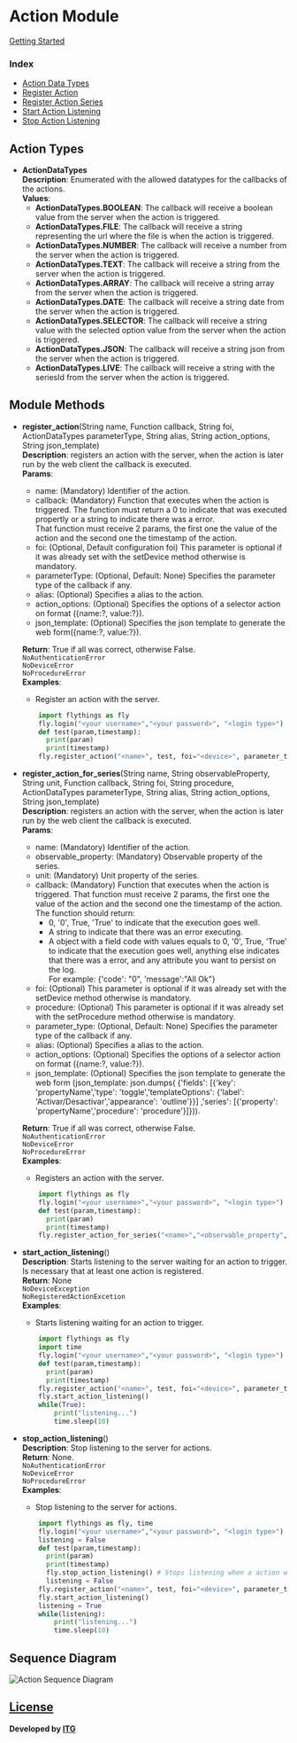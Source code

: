 # Action Module

[Getting Started](https://github.com/flythings/python)

### Index

* [Action Data Types](#action_types)
* [Register Action](#register_action)
* [Register Action Series](#register_action_series)
* [Start Action Listening](#start_action_listening)
* [Stop Action Listening](#stop_action_listening)

## Action Types

- <a name="action_types"></a>**ActionDataTypes**  
  **Description**: Enumerated with the allowed datatypes for the callbacks of the actions.  
  **Values**:
    - **ActionDataTypes.BOOLEAN**: The callback will receive a boolean value from the server when the action is
      triggered.
    - **ActionDataTypes.FILE**: The callback will receive a string representing the url where the file is when the
      action is triggered.
    - **ActionDataTypes.NUMBER**: The callback will receive a number from the server when the action is triggered.
    - **ActionDataTypes.TEXT**: The callback will receive a string from the server when the action is triggered.
    - **ActionDataTypes.ARRAY**: The callback will receive a string array from the server when the action is triggered.
    - **ActionDataTypes.DATE**: The callback will receive a string date from the server when the action is triggered.
    - **ActionDataTypes.SELECTOR**: The callback will receive a string value with the selected option value from the
      server when the action is triggered.
    - **ActionDataTypes.JSON**: The callback will receive a string json from the server when the action is triggered.
    - **ActionDataTypes.LIVE**: The callback will receive a string with the seriesId from the server when the action is
      triggered.

## Module Methods

- <a name="register_action"></a>**register_action**(String name, Function callback, String foi, ActionDataTypes
  parameterType, String alias, String action_options, String json_template)  
  **Description**: registers an action with the server, when the action is later run by the web client the callback is
  executed.  
  **Params**:
    - name: (Mandatory) Identifier of the action.
    - callback: (Mandatory) Function that executes when the action is triggered. The function must return a 0 to
      indicate that was executed propertly or a string to indicate there was a error.   
      That function must receive 2 params, the first one the value of the action and the second one the timestamp of the
      action.
    - foi:  (Optional, Default configuration foi) This parameter is optional if it was already set with the setDevice
      method otherwise is mandatory.
    - parameterType: (Optional, Default: None) Specifies the parameter type of the callback if any.
    - alias: (Optional) Specifies a alias to the action.
    - action_options: (Optional) Specifies the options of a selector action on format ({name:?, value:?}).
    - json_template: (Optional) Specifies the json template to generate the web form({name:?, value:?}).

  **Return**: True if all was correct, otherwise False.    
  ```NoAuthenticationError```  
  ```NoDeviceError```  
  ```NoProcedureError```  
  **Examples**:
    * Register an action with the server.
    ```PYTHON
        import flythings as fly
        fly.login("<your username>","<your password>", "<login type>")
        def test(param,timestamp):
          print(param)
          print(timestamp)
        fly.register_action("<name>", test, foi="<device>", parameter_type=fly.ActionDataTypes.TEXT)
    ```

- <a name="register_action_series"></a>**register_action_for_series**(String name, String observableProperty, String
  unit, Function callback, String foi, String procedure, ActionDataTypes parameterType, String alias, String
  action_options, String json_template)  
  **Description**: registers an action with the server, when the action is later run by the web client the callback is
  executed.  
  **Params**:
    - name: (Mandatory) Identifier of the action.
    - observable_property: (Mandatory) Observable property of the series.
    - unit: (Mandatory) Unit property of the series.
    - callback: (Mandatory) Function that executes when the action is triggered. That function must receive 2 params,
      the first one the value of the action and the second one the timestamp of the action. The function should return:
        - 0, '0', True, 'True' to indicate that the execution goes well.
        - A string to indicate that there was an error executing.
        - A object with a field code with values equals to 0, '0', True, 'True' to indicate that the execution goes
          well, anything else indicates that there was a error, and any attribute you want to persist on the log.  
          For example: {'code': "0", 'message':"All Ok"}
    - foi: (Optional) This parameter is optional if it was already set with the setDevice method otherwise is mandatory.
    - procedure: (Optional) This parameter is optional if it was already set with the setProcedure method otherwise is
      mandatory.
    - parameter_type: (Optional, Default: None) Specifies the parameter type of the callback if any.
    - alias: (Optional) Specifies a alias to the action.
    - action_options: (Optional) Specifies the options of a selector action on format ({name:?, value:?}).
    - json_template: (Optional) Specifies the json template to generate the web form (json_template: json.dumps(
      {'fields': [{'key': 'propertyName','type': 'toggle','templateOptions': {'label': 'Activar/Desactivar','appearance': 'outline'}}]
      ,'series': [{'property': 'propertyName','procedure': 'procedure'}]})).

  **Return**: True if all was correct, otherwise False.    
  ```NoAuthenticationError```    
  ```NoDeviceError```  
  ```NoProcedureError```  
  **Examples**:
    * Registers an action with the server.
    ```PYTHON
        import flythings as fly
        fly.login("<your username>","<your password>", "<login type>")
        def test(param,timestamp):
          print(param)
          print(timestamp)
        fly.register_action_for_series("<name>","<observable_property", "<unit>", test, foi="<device>", procedure="<procedure>", parameter_type=fly.ActionDataTypes.TEXT, alias="test_alias")
    ```

- <a name="start_action_listening"></a>**start_action_listening**()  
  **Description**: Starts listening to the server waiting for an action to trigger. Is necessary that at least one
  action is registered.  
  **Return**: None  
  ```NoDeviceException```  
  ```NoRegisteredActionExcetion```  
  **Examples**:
    * Starts listening waiting for an action to trigger.
    ```PYTHON
        import flythings as fly
        import time
        fly.login("<your username>","<your password>", "<login type>")
        def test(param,timestamp):
          print(param)
          print(timestamp)
        fly.register_action("<name>", test, foi="<device>", parameter_type=fly.ActionDataTypes.TEXT)
        fly.start_action_listening()
        while(True):
            print("listening...")
            time.sleep(10)
    ```

- <a name="stop_action_listening"></a>**stop_action_listening**()  
  **Description**: Stop listening to the server for actions.  
  **Return**: None.  
  ```NoAuthenticationError```    
  ```NoDeviceError```    
  ```NoProcedureError```   
  **Examples**:
    * Stop listening to the server for actions.
    ```PYTHON
        import flythings as fly, time
        fly.login("<your username>","<your password>", "<login type>")
        listening = False
        def test(param,timestamp):
          print(param)
          print(timestamp)
          fly.stop_action_listening() # Stops listening when a action was triggered
          listening = False
        fly.register_action("<name>", test, foi="<device>", parameter_type=fly.ActionDataTypes.TEXT)
        fly.start_action_listening()
        listening = True
        while(listening):
            print("listening...")
            time.sleep(10)
    ```  

## Sequence Diagram

![Action Sequence Diagram](actionSequenceDiagram.png)

## [License](LICENSE)

**Developed by [ITG](http://www.itg.es)**
